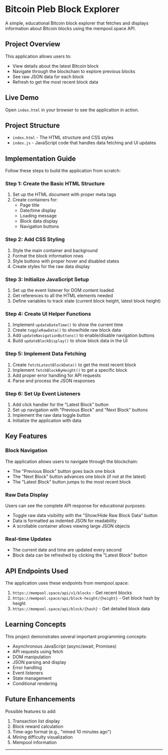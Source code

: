 # Bitcoin Pleb Block Explorer

A simple, educational Bitcoin block explorer that fetches and displays information about Bitcoin blocks using the mempool.space API.

## Project Overview

This application allows users to:
- View details about the latest Bitcoin block
- Navigate through the blockchain to explore previous blocks
- See raw JSON data for each block
- Refresh to get the most recent block data

## Live Demo

Open `index.html` in your browser to see the application in action.

## Project Structure

- `index.html` - The HTML structure and CSS styles
- `index.js` - JavaScript code that handles data fetching and UI updates

## Implementation Guide

Follow these steps to build the application from scratch:

### Step 1: Create the Basic HTML Structure

1. Set up the HTML document with proper meta tags
2. Create containers for:
   - Page title
   - Date/time display
   - Loading message
   - Block data display
   - Navigation buttons

### Step 2: Add CSS Styling

1. Style the main container and background
2. Format the block information rows
3. Style buttons with proper hover and disabled states
4. Create styles for the raw data display

### Step 3: Initialize JavaScript Setup

1. Set up the event listener for DOM content loaded
2. Get references to all the HTML elements needed
3. Define variables to track state (current block height, latest block height)

### Step 4: Create UI Helper Functions

1. Implement `updateDateTime()` to show the current time
2. Create `toggleRawData()` to show/hide raw block data
3. Add `updateNavigationButtons()` to enable/disable navigation buttons
4. Build `updateBlockDisplay()` to show block data in the UI

### Step 5: Implement Data Fetching

1. Create `fetchLatestBlockData()` to get the most recent block
2. Implement `fetchBlockByHeight()` to get a specific block
3. Add proper error handling for API requests
4. Parse and process the JSON responses

### Step 6: Set Up Event Listeners

1. Add click handler for the "Latest Block" button
2. Set up navigation with "Previous Block" and "Next Block" buttons
3. Implement the raw data toggle button
4. Initialize the application with data

## Key Features

### Block Navigation

The application allows users to navigate through the blockchain:
- The "Previous Block" button goes back one block
- The "Next Block" button advances one block (if not at the latest)
- The "Latest Block" button jumps to the most recent block

### Raw Data Display

Users can see the complete API response for educational purposes:
- Toggle raw data visibility with the "Show/Hide Raw Block Data" button
- Data is formatted as indented JSON for readability
- A scrollable container allows viewing large JSON objects

### Real-time Updates

- The current date and time are updated every second
- Block data can be refreshed by clicking the "Latest Block" button

## API Endpoints Used

The application uses these endpoints from mempool.space:
1. `https://mempool.space/api/v1/blocks` - Get recent blocks
2. `https://mempool.space/api/block-height/{height}` - Get block hash by height
3. `https://mempool.space/api/block/{hash}` - Get detailed block data

## Learning Concepts

This project demonstrates several important programming concepts:
- Asynchronous JavaScript (async/await, Promises)
- API requests using fetch
- DOM manipulation
- JSON parsing and display
- Error handling
- Event listeners
- State management
- Conditional rendering

## Future Enhancements

Possible features to add:
1. Transaction list display
2. Block reward calculation
3. Time-ago format (e.g., "mined 10 minutes ago")
4. Mining difficulty visualization
5. Mempool information

---

